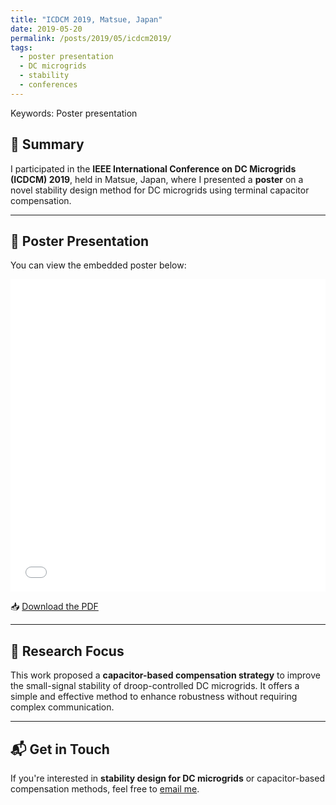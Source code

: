 ```yaml
---
title: "ICDCM 2019, Matsue, Japan"
date: 2019-05-20
permalink: /posts/2019/05/icdcm2019/
tags:
  - poster presentation
  - DC microgrids
  - stability
  - conferences
---
```


Keywords: Poster presentation

## 🧾 Summary

I participated in the **IEEE International Conference on DC Microgrids (ICDCM) 2019**, held in Matsue, Japan, where I presented a **poster** on a novel stability design method for DC microgrids using terminal capacitor compensation.

---

## 📌 Poster Presentation

You can view the embedded poster below:

<iframe src="/files/ICDCM2019_poster.pdf" width="100%" height="500" frameborder="0"></iframe>

📥 [Download the PDF](/files/ICDCM2019_poster.pdf)

---

## 🧠 Research Focus

This work proposed a **capacitor-based compensation strategy** to improve the small-signal stability of droop-controlled DC microgrids. It offers a simple and effective method to enhance robustness without requiring complex communication.

---

## 📬 Get in Touch

If you're interested in **stability design for DC microgrids** or capacitor-based compensation methods, feel free to [email me](mailto:fulong.li@ieee.org).
